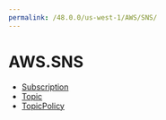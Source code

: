 ```yaml
---
permalink: /48.0.0/us-west-1/AWS/SNS/
---
```


# AWS.SNS



* [Subscription](Subscription.md)
* [Topic](Topic.md)
* [TopicPolicy](TopicPolicy.md)